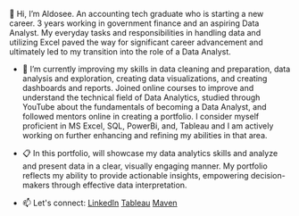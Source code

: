 👋 Hi, I’m Aldosee. An accounting tech graduate who is starting a new career. 3 years working in government finance and an aspiring Data Analyst. My everyday tasks and responsibilities in handling data and utilizing Excel paved the way for significant career advancement and ultimately led to my transition into the role of a Data Analyst.

- 🌱 I’m currently improving my skills in data cleaning and preparation, data analysis and exploration, creating data visualizations, and creating dashboards and reports. Joined online courses to improve and understand the technical field of Data Analytics, studied through YouTube about the fundamentals of becoming a Data Analyst, and followed mentors online in creating a portfolio. I consider myself proficient in MS Excel, SQL, PowerBi, and, Tableau and I am actively working on further enhancing and refining my abilities in that area. 
  
- :clipboard: In this portfolio, will showcase my data analytics skills and analyze and present data in a clear, visually engaging manner. My portfolio reflects my ability to provide actionable insights, empowering decision-makers through effective data interpretation.

- 📫 Let's connect: [LinkedIn](https://www.linkedin.com/in/aldous-palen-b15802190/) [Tableau](https://public.tableau.com/app/profile/aldous.palen/vizzes) [Maven](https://mavenanalytics.io/profile/Aldous%20-Palen/184303138)

<!---
Aldosee/Aldosee is a ✨ special ✨ repository because its `README.md` (this file) appears on your GitHub profile.
You can click the Preview link to take a look at your changes.
--->
